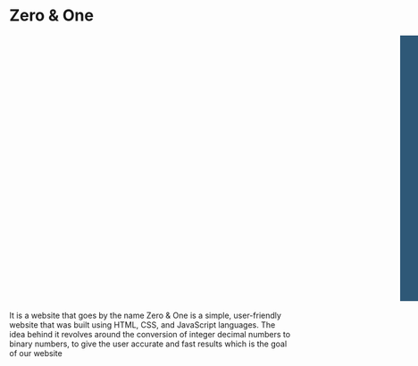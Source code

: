 # Zero & One


<img width="800" alt="Picturjje1" src="https://github.com/Afn4nz/Zero-One/blob/main/zero(1).png" style="margin-left: 700px;">

It is a website that goes by the name Zero & One is a simple, user-friendly website that was built using HTML, CSS, and JavaScript languages. The idea behind it revolves around the conversion of integer decimal numbers to binary numbers, to give the user accurate and fast results which is the goal of our website
